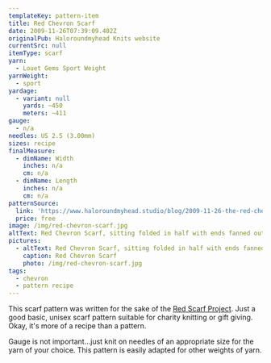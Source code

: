 ```yaml
---
templateKey: pattern-item
title: Red Chevron Scarf
date: 2009-11-26T07:39:09.402Z
originalPub: Haloroundmyhead Knits website
currentSrc: null
itemType: scarf
yarn:
  - Louet Gems Sport Weight
yarnWeight:
  - sport
yardage:
  - variant: null
    yards: ~450
    meters: ~411
gauge:
  - n/a
needles: US 2.5 (3.00mm)
sizes: recipe
finalMeasure:
  - dimName: Width
    inches: n/a
    cm: n/a
  - dimName: Length
    inches: n/a
    cm: n/a
patternSource:
  link: 'https://www.haloroundmyhead.studio/blog/2009-11-26-the-red-chevron-scarf/'
  price: free
image: /img/red-chevron-scarf.jpg
altText: Red Chevron Scarf, sitting folded in half with ends fanned out on white towel on top of red table
pictures:
  - altText: Red Chevron Scarf, sitting folded in half with ends fanned out on white towel on top of red table
    caption: Red Chevron Scarf
    photo: /img/red-chevron-scarf.jpg
tags:
  - chevron
  - pattern recipe
---
```

This scarf pattern was written for the sake of the [Red Scarf Project](https://www.fc2success.org/programsmentoring-and-support/red-scarf-project/). Just a good basic, unisex scarf pattern suitable for charity knitting or gift giving. Okay, it's more of a recipe than a pattern.

Gauge is not important…just knit on needles of an appropriate size for the yarn of your choice. This pattern is easily adapted for other weights of yarn.
